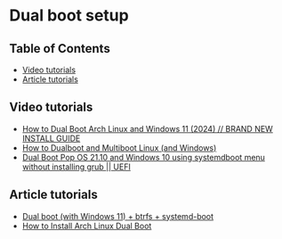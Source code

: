 # Dual boot setup

## Table of Contents

<!-- vim-markdown-toc GFM -->

* [Video tutorials](#video-tutorials)
* [Article tutorials](#article-tutorials)

<!-- vim-markdown-toc -->

## Video tutorials

- [How to Dual Boot Arch Linux and Windows 11 (2024) // BRAND NEW INSTALL GUIDE](https://youtu.be/NxqU1G8hKWk?si=vmQJN15mSZV9CyAK)
- [How to Dualboot and Multiboot Linux (and Windows)](https://youtu.be/Crleyglb4mo?si=SPegFYp8e36RftXW)
- [Dual Boot Pop OS 21.10 and Windows 10 using systemdboot menu without installing grub || UEFI](https://www.youtube.com/watch?v=ySFV5igQv44)

## Article tutorials

- [Dual boot (with Windows 11) + btrfs + systemd-boot](https://forest0923.github.io/memo/docs/root/archlinux/base-install-manuals/dual-boot-win11-systemd-boot/)
- [How to Install Arch Linux Dual Boot](https://www.wikihow.com/Install-Arch-Linux-Dual-Boot)
